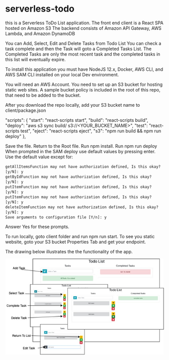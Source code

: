 # serverless-todo
this is a Serverless ToDo List application.
The front end client is a React SPA hosted on Amazon S3
The backend consists of Amazon API Gateway, AWS Lambda, and Amazon DynamoDB

You can Add, Select, Edit and Delete Tasks from Todo List
You can check a task complete and then the Task will goto a Completed Tasks List. The Completed Tasks are only the most recent task and the completed tasks in this list will eventually expire.

To install this application you must have NodeJS 12.x, Docker, AWS CLI, and AWS SAM CLI installed on your local Dev environment.

You will need an AWS Account.
You need to set up an S3 bucket for hosting static web sites. A sample bucket policy is included in the root of this repo, that need to be added to the bucket.

After you download the repo locally,
add your S3 bucket name to client/package.json

  "scripts": {
      "start": "react-scripts start",
      "build": "react-scripts build",
      "deploy": "aws s3 sync build/ s3://<YOUR_BUCKET_NAME>",
      "test": "react-scripts test",
      "eject": "react-scripts eject",
      "s3": "npm run build && npm run deploy"
    },
    
Save the file. 
Return to the Root file.
Run npm install.
Run npm run deploy
When prompted in the SAM deploy use default values by pressing enter. 
Use the default value except for:

	getAllItemsFunction may not have authorization defined, Is this okay? [y/N]: y
	getByIdFunction may not have authorization defined, Is this okay? [y/N]: y
	putItemFunction may not have authorization defined, Is this okay? [y/N]: y
	putItemFunction may not have authorization defined, Is this okay? [y/N]: y
	deleteItemFunction may not have authorization defined, Is this okay? [y/N]: y
	Save arguments to configuration file [Y/n]: y
  
Answer Yes for these prompts.

To run locally, goto client folder and run npm run start.
To see you static website, goto your S3 bucket Properties Tab and get your endpoint.

The drawing below illustrates the the functionality of the app.

![Alt text](/todoViews.jpg?raw=true "ToDoList App")

